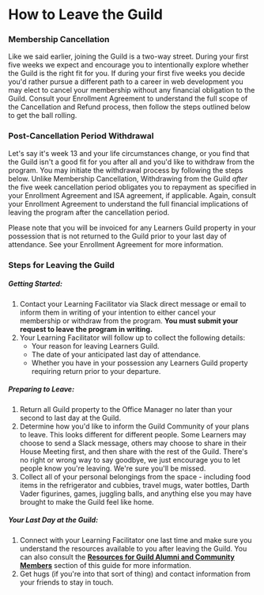 # How to Leave the Guild

### Membership Cancellation

Like we said earlier, joining the Guild is a two-way street. During your first five weeks we expect and encourage you to intentionally explore whether the Guild is the right fit for you. If during your first five weeks you decide you'd rather pursue a different path to a career in web development you may elect to cancel your membership without any financial obligation to the Guild. Consult your Enrollment Agreement to understand the full scope of the Cancellation and Refund process, then follow the steps outlined below to get the ball rolling.

### Post-Cancellation Period Withdrawal

Let's say it's week 13 and your life circumstances change, or you find that the Guild isn't a good fit for you after all and you'd like to withdraw from the program. You may initiate the withdrawal process by following the steps below. Unlike Membership Cancellation, Withdrawing from the Guild _after_ the five week cancellation period obligates you to repayment as specified in your Enrollment Agreement and ISA agreement, if applicable. Again, consult your Enrollment Agreement to understand the full financial implications of leaving the program after the cancellation period.

Please note that you will be invoiced for any Learners Guild property in your possession that is not returned to the Guild prior to your last day of attendance. See your Enrollment Agreement for more information.

### Steps for Leaving the Guild

##### Getting Started:

1. Contact your Learning Facilitator via Slack direct message or email to inform them in writing of your intention to either cancel your membership or withdraw from the program. **You must submit your request to leave the program in writing.**
2. Your Learning Facilitator will follow up to collect the following details: 
   * Your reason for leaving Learners Guild.
   * The date of your anticipated last day of attendance.
   * Whether you have in your possession any Learners Guild property requiring return prior to your departure.

##### Preparing to Leave:

1. Return all Guild property to the Office Manager no later than your second to last day at the Guild.
2. Determine how you'd like to inform the Guild Community of your plans to leave. This looks different for different people. Some Learners may choose to send a Slack message, others may choose to share in their House Meeting first, and then share with the rest of the Guild. There's no right or wrong way to say goodbye, we just encourage you to let people know you're leaving. We're sure you'll be missed. 
3. Collect all of your personal belongings from the space - including food items in the refrigerator and cubbies, travel mugs, water bottles, Darth Vader figurines, games, juggling balls, and anything else you may have brought to make the Guild feel like home. 

##### Your Last Day at the Guild:

1. Connect with your Learning Facilitator one last time and make sure you understand the resources available to you after leaving the Guild. You can also consult the [**Resources for Guild Alumni and Community Members**](/General/Membership/resources-for-guild-alumni-and-community-members.md) section of this guide for more information.
2. Get hugs \(if you're into that sort of thing\) and contact information from your friends to stay in touch.



